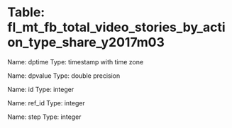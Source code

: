 Table: fl_mt_fb_total_video_stories_by_action_type_share_y2017m03
=================================================================

Name: dptime
Type: timestamp with time zone

Name: dpvalue
Type: double precision

Name: id
Type: integer

Name: ref_id
Type: integer

Name: step
Type: integer

